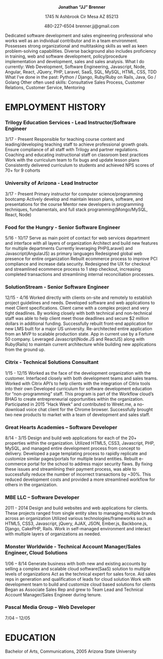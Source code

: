 <p align="center"><b>Jonathan “JJ” Brenner</b></p>
<p align="center">1745 N Ashbrook Cir Mesa AZ 85213</p>
<p align="center">480-227-6504 brenner.jj@gmail.com</p>
  
Dedicated software development and sales engineering professional who works well as an individual contributor and in a team environment. Possesses strong organizational and multitasking skills as well as keen problem-solving capabilities. Diverse background also includes proficiency in training, web and software development, policy/procedure implementation and development, sales and sales analysis. 
What I do currently:  Web Development, Software Engineering, Javascript, Node, Angular, React, JQuery, PHP, Laravel, SaaS, SQL, MySQL, HTML, CSS, TDD
What I’ve done in the past: Python / Django, Ruby/Ruby on Rails, Java, Go / Golang
Other often used skills: Consultative Sales Process, Customer Relations, Customer Service, Mentoring

# EMPLOYMENT HISTORY

### Trilogy Education Services - Lead Instructor/Software Engineer
3/17 - Present
Responsible for teaching course content and leading/developing teaching staff to achieve professional growth goals. Ensure compliance of all staff with Trilogy and partner regulations.
Coaching and educating instructional staff on classroom best practices
Work with the curriculum team to fix bugs and update lesson plans
Consistently delivered curriculum to students and achieved NPS scores of 70+ for 9 cohorts

### University of Arizona - Lead Instructor
3/17 - Present
Primary instructor for computer science/programming bootcamp
Actively develop and maintain lesson plans, software,  and presentations for the course
Mentor new developers in programming techniques, fundamentals, and full stack programming(Mongo/MySQL, React, Node)

### Food for the Hungry - Senior Software Engineer
5/16 - 10/17
Serve as main point of contact for web services department and interface with all layers of organization
Architect and build new features for multiple departments
Currently leveraging PHP(Laravel) and Javascript(AngularJS) as primary languages
Redesigned global web presence for entire organization
Rebuilt ecommerce process to improve PCI compliance and increase data security. Redesigned the UX for checkout and streamlined ecommerce process to 1 step checkout, increasing completed transactions and streamlining internal reconciliation processes.

### SolutionStream - Senior Software Engineer
12/15 - 4/16
Worked directly with clients on-site and remotely to establish project guidelines and needs. Developed software and web applications to meet Client specifications. Client came with a complex project and very tight deadlines. By working closely with both technical and non-technical staff was able to help client meet those deadlines and secure $2 million dollars in additional funding.
Successfully rebuilt front-end application for new LMS built for a major US university. 
Re-architected entire application from an MVP to scalable production state. App in current use by a Fortune 50 company.
Leveraged Javascript(Node.JS and ReactJS) along with Ruby(Rails) to maintain current architecture while building new applications from the ground up.

### Citrix - Technical Solutions Consultant
1/15 - 12/15
Worked as the face of the development organization with the customer.  Interfaced closely with both development teams and sales teams.
Worked with Citrix API’s to help clients with the integration of Citrix tools into their own
Developed curriculum for software development education for “non-programming” staff. This program is part of the Workflow cloud’s BHAG to create entrepreneurial opportunities within the organization.
Participated in 2015 “Hack Week” and contributed to Wrekt.me, a no-download voice chat client for the Chrome browser.
Successfully brought two new products to market with a team of development and sales staff.

### Great Hearts Academies  – Software Developer
8/14 - 3/15
Design and build web applications for each of the 20+ properties within the organization. Utilized HTML5, CSS3, Javascript, PHP, MySQL, and managed entire development process from concept to delivery.
Developed a page templating process to rapidly replicate and customize similar pages/portals for multiple brand entities.
Rebuilt e-commerce portal for the school to address major security flaws. By fixing these issues and streamlining their payment process, was able to successfully reduce the number of incorrect transactions by ~30%. This reduced development costs and provided a more streamlined workflow for others in the organization. 

### MBE LLC – Software Developer
2011 - 2014
Design and build websites and web applications for clients. These projects ranged from single entity sites to managing multiple brands across an organization
Utilized various technologies/frameworks such as HTML5, CSS3, Javascript, jQuery, AJAX, JSON, Ember.js, Backbone.js, Django, CakePHP, Rails.
Work in self-managed environment and interact with multiple layers of organizations as needed.

### Monster Worldwide - Technical Account Manager/Sales Engineer, Cloud Solutions			
1/06 – 8/14
Generate business with both new and existing accounts by selling a complex and scalable cloud software(SaaS) solution to multiple levels of organizations
Act as the technical expert for sales force. Aid sales reps in generation and qualification of leads for cloud solution
Work with development team to build and customize cloud based solutions for clients
Began as Associate Sales Rep and grew to Team Lead and Technical Account Manager/Sales Engineer during tenure.

### Pascal Media Group – Web Developer 				
7/04 – 12/05

# EDUCATION
Bachelor of Arts, Communications, 2005
Arizona State University

